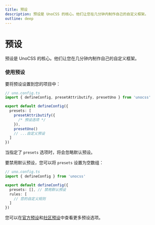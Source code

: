 ```yaml
---
title: 预设
description: 预设是 UnoCSS 的核心。他们让您在几分钟内制作自己的自定义框架。
outline: deep
---
```


# 预设

预设是 UnoCSS 的核心。他们让您在几分钟内制作自己的自定义框架。

### 使用预设

要将预设设置到您的项目中：

```ts
// uno.config.ts
import { defineConfig, presetAttributify, presetUno } from 'unocss'

export default defineConfig({
  presets: [
    presetAttributify({
      /* 预设选项 */
    }),
    presetUno()
    // ...自定义预设
  ]
})
```

当指定了 `presets` 选项时，将会忽略默认预设。

要禁用默认预设，您可以将 `presets` 设置为空数组：

```ts
// uno.config.ts
import { defineConfig } from 'unocss'

export default defineConfig({
  presets: [], // 禁用默认预设
  rules: [
    // 您的自定义规则
  ]
})
```

您可以在[官方预设](/presets/)和[社区预设](/presets/community)中查看更多预设选项。
